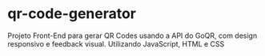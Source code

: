 # qr-code-generator
Projeto Front-End para gerar QR Codes usando a API do GoQR, com design responsivo e feedback visual. Utilizando JavaScript, HTML e CSS
